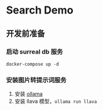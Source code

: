 # Search Demo

## 开发前准备
### 启动 surreal db 服务
```docker
docker-compose up -d
```

### 安装图片转提示词服务
1. 安装 [ollama](https://ollama.com/)
2. 安装 llava 模型，`ollama run llava`

